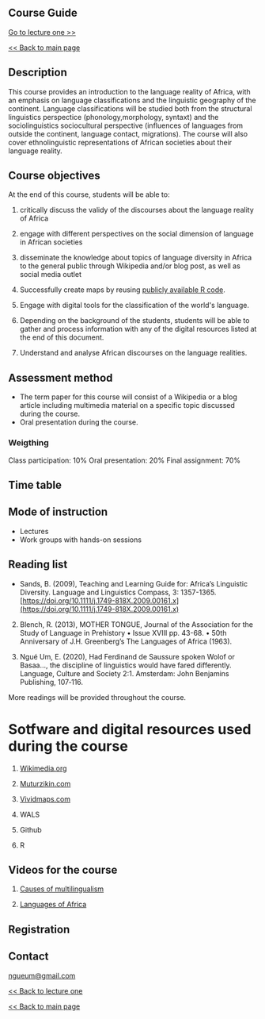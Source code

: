 ## Course Guide

[Go to lecture one >>](https://github.com/Ngue-Um/syllabi/blob/main/mock-lecture_linguistic-diversity-in-africa.md)

[<< Back to main page](https://github.com/Ngue-Um/syllabi/blob/main/Linguistic-diversity-in-Africa.md)

## Description
This course provides an introduction to the language reality of Africa, with an emphasis on language classifications and the linguistic geography of the continent. Language classifications will be studied both from the structural linguistics perspectice (phonology,morphology, syntaxt) and the sociolinguistics sociocultural perspective (influences of languages from outside the continent, language contact, migrations). The course will also cover ethnolinguistic representations of African societies about their language reality.

  ## **Course objectives**

  At the end of this course, students will be able to:
1. critically discuss the validy of the discourses about the language reality of Africa

2. engage with different perspectives on the social dimension of language in African societies

3. disseminate the knowledge about topics of language diversity in Africa to the general public through Wikipedia and/or blog post, as well as social media outlet

4. Successfully create maps by reusing [publicly available R code](https://github.com/digitalkoine/PizzaMap-learn-to-code-maps-in-R-).

5. Engage with digital tools for the classification of the world's language.

6. Depending on the background of the students, students will be able to gather and process information with any of the digital resources listed at the end of this document.

7. Understand and analyse African discourses on the language realities. 

## **Assessment method**
- The term paper for this course will consist of a Wikipedia or a blog article including multimedia material on a specific topic discussed during the course.
- Oral presentation during the course.

### **Weigthing**
Class participation: 10%
Oral presentation: 20%
Final assignment: 70%

## **Time table**


## **Mode of instruction**

- Lectures
- Work groups with hands-on sessions


## **Reading list**

* Sands, B. (2009), Teaching and Learning Guide for: Africa’s Linguistic Diversity. Language and Linguistics Compass, 3: 1357-1365. [https://doi.org/10.1111/j.1749-818X.2009.00161.x](https://doi.org/10.1111/j.1749-818X.2009.00161.x)

2. Blench, R. (2013), MOTHER TONGUE, Journal of the Association for the Study of Language in Prehistory • Issue XVIII pp. 43-68. • 50th Anniversary of J.H. Greenberg’s The Languages of Africa (1963).

3. Ngué Um, E. (2020), Had Ferdinand de Saussure spoken Wolof or Basaa..., the discipline of linguistics would have fared differently. Language, Culture and Society 2:1. Amsterdam: John Benjamins Publishing, 107‐116.
 
 More readings will be provided throughout the course.

 # Sotfware and digital resources used during the course

1. [Wikimedia.org](https://commons.wikimedia.org/wiki/Category:Linguistic_maps_of_Africa#/media/File:African_language_families.png)

2. [Muturzikin.com](https://www.muturzikin.com/carteafrique.htm)

3. [Vividmaps.com](https://vividmaps.com/detailed-map-of-africas-languages/)

4. WALS

5. Github

6. R

## Videos for the course

1. [Causes of multilingualism](https://vimeo.com/chouettefilms?embedded=true&source=video_title&owner=787351) 

2. [Languages of Africa](https://youtu.be/1WhIiqHr0q0) 

## **Registration**


## **Contact**
ngueum@gmail.com 

[<< Back to lecture one](https://github.com/Ngue-Um/syllabi/blob/main/mock-lecture_linguistic-diversity-in-africa.md)

[<< Back to main page](https://github.com/Ngue-Um/syllabi/blob/main/Linguistic-diversity-in-Africa.md)
